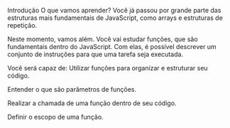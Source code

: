 Introdução
O que vamos aprender?
Você já passou por grande parte das estruturas mais fundamentais de JavaScript, como arrays e estruturas de repetição.

Neste momento, vamos além. Você vai estudar funções, que são fundamentais dentro do JavaScript. Com elas, é possível descrever um conjunto de instruções para que uma tarefa seja executada.

Você será capaz de:
Utilizar funções para organizar e estruturar seu código.

Entender o que são parâmetros de funções.

Realizar a chamada de uma função dentro de seu código.

Definir o escopo de uma função.

